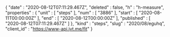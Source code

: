 {
  "date" : "2020-08-12T07:11:29.467Z",
  "deleted" : false,
  "h" : "h-measure",
  "properties" : {
    "unit" : [ "steps" ],
    "num" : [ "3886" ],
    "start" : [ "2020-08-11T00:00:00Z" ],
    "end" : [ "2020-08-12T00:00:00Z" ],
    "published" : [ "2020-08-12T07:11:29.467Z" ]
  },
  "kind" : "steps",
  "slug" : "2020/08/eguhq",
  "client_id" : "https://www-api.jvt.me/fit"
}
